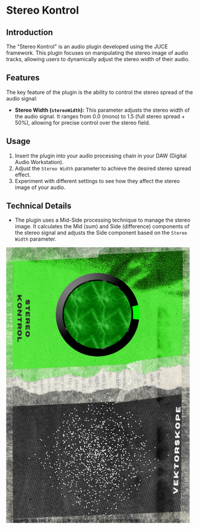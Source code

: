 # Stereo Kontrol

## Introduction
The "Stereo Kontrol" is an audio plugin developed using the JUCE framework. This plugin focuses on manipulating the stereo image of audio tracks, allowing users to dynamically adjust the stereo width of their audio.

## Features
The key feature of the plugin is the ability to control the stereo spread of the audio signal:

- **Stereo Width (`stereoWidth`):** This parameter adjusts the stereo width of the audio signal. It ranges from 0.0 (mono) to 1.5 (full stereo spread + 50%), allowing for precise control over the stereo field.

## Usage
1. Insert the plugin into your audio processing chain in your DAW (Digital Audio Workstation).
2. Adjust the `Stereo Width` parameter to achieve the desired stereo spread effect.
3. Experiment with different settings to see how they affect the stereo image of your audio.

## Technical Details
- The plugin uses a Mid-Side processing technique to manage the stereo image. It calculates the Mid (sum) and Side (difference) components of the stereo signal and adjusts the Side component based on the `Stereo Width` parameter.

![Stereo Kontrol](https://github.com/P23ASURE/kardboard-stereokontrol/blob/main/stereokontrol_screenshot.png)

